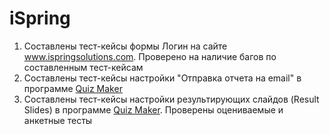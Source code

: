 # iSpring
1. Составлены тест-кейсы формы Логин на сайте www.ispringsolutions.com. Проверено на наличие багов по составленным тест-кейсам
2. Составлены тест-кейсы настройки "Отправка отчета на email" в программе [Quiz Maker](https://www.ispringsolutions.com/ispring-quizmaker)
3. Составлены тест-кейсы настройки результирующих слайдов (Result Slides) в программе [Quiz Maker](https://www.ispringsolutions.com/ispring-quizmaker). Проверены оцениваемые и анкетные тесты
